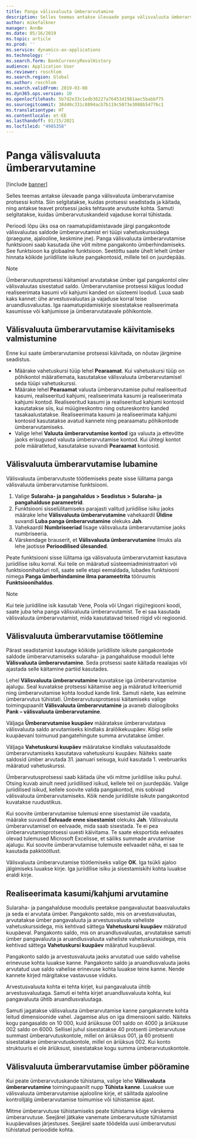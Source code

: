 ```yaml
---
title: Panga välisvaluuta ümberarvutamine
description: Selles teemas antakse ülevaade panga välisvaluuta ümberarvutamise protsessi kohta. Siin on teave seadistamise, protsessi käitamise, protsessi jaoks arvutuste tegemise ja ümberarvutuskannete tühistamise kohta.
author: mikefalkner
manager: AnnBe
ms.date: 05/16/2019
ms.topic: article
ms.prod: ''
ms.service: dynamics-ax-applications
ms.technology: ''
ms.search.form: BankCurrencyRevalHistory
audience: Application User
ms.reviewer: roschlom
ms.search.region: Global
ms.author: roschlom
ms.search.validFrom: 2019-03-08
ms.dyn365.ops.version: 10
ms.openlocfilehash: 5b7d2e33c1edb36227a76453d1981aec5babbf75
ms.sourcegitcommit: 38d40c331c8894acb7b119c5073e3088b54776c1
ms.translationtype: HT
ms.contentlocale: et-EE
ms.lasthandoff: 01/15/2021
ms.locfileid: "4985358"
---
```

# <a name="bank-foreign-currency-revaluation"></a>Panga välisvaluuta ümberarvutamine

[!include [banner](../includes/banner.md)]


Selles teemas antakse ülevaade panga välisvaluuta ümberarvutamise protsessi kohta. Siin selgitatakse, kuidas protsessi seadistada ja käitada, ning antakse teavet protsessi jaoks tehtavate arvutuste kohta. Samuti selgitatakse, kuidas ümberarvutuskandeid vajaduse korral tühistada.

Perioodi lõpu üks osa on raamatupidamistavade järgi pangakontode välisvaluutas saldode ümberarvutamist eri tüüpi vahetuskurssidega (praegune, ajalooline, keskmine jne). Panga välisvaluuta ümberarvutamise funktsiooni saab kasutada ühe võit mitme pangakonto ümberhindamiseks. See funktsioon ka globaalne funktsioon. Seetõttu saate ühelt lehelt ümber hinnata kõikide juriidiliste isikute pangakontosid, millele teil on juurdepääs.

> [!NOTE]
> Ümberarvutusprotsessi käitamisel arvutatakse ümber igal pangakontol olev välisvaluutas sisestatud saldo. Ümberarvutamise protsessi käigus loodud realiseerimata kasumi või kahjumi kanded on süsteemi loodud. Luua saab kaks kannet: ühe arvestusvaluutas ja vajaduse korral teise aruandlusvaluutas. Iga raamatupidamiskirje sisestatakse realiseerimata kasumisse või kahjumisse ja ümberarvutatavale põhikontole.

## <a name="prepare-to-run-foreign-currency-revaluation"></a>Välisvaluuta ümberarvutamise käivitamiseks valmistumine

Enne kui saate ümberarvutamise protsessi käivitada, on nõutav järgmine seadistus.

- Määrake vahetuskursi tüüp lehel **Pearaamat**. Kui vahetuskursi tüüp on põhikontol määratlemata, kasutatakse välisvaluuta ümberarvutamisel seda tüüpi vahetuskurssi.
- Määrake lehel **Pearaamat** valuuta ümberarvutamise puhul realiseeritud kasumi, realiseeritud kahjumi, realiseerimata kasumi ja realiseerimata kahjumi kontod. Realiseeritud kasumi ja realiseeritud kahjumi kontosid kasutatakse siis, kui müügireskontro ning ostureskontro kanded tasakaalustatakse. Realiseerimata kasumi ja realiseerimata kahjumi kontosid kasutatakse avatud kannete ning pearaamatu põhikontode ümberarvutamiseks.
- Valige lehel **Valuuta ümberarvutamise kontod** iga valuuta ja ettevõtte jaoks erisugused valuuta ümberarvutamise kontod. Kui ühtegi kontot pole määratletud, kasutatakse suvandi **Pearaamat** kontosid.

## <a name="enable-foreign-currency-revaluation"></a>Välisvaluuta ümberarvutamise lubamine

Välisvaluuta ümberarvutuste töötlemiseks peate sisse lülitama panga välisvaluuta ümberarvutamise funktsiooni.

1. Valige **Sularaha- ja pangahaldus \> Seadistus \> Sularaha- ja pangahalduse parameetrid**.
2. Funktsiooni sisselülitamiseks parajasti valitud juriidilise isiku jaoks määrake lehe **Välisvaluuta ümberarvutamine** vahekaardil **Üldine** suvandi **Luba panga ümberarvutamine** olekuks **Jah**. 
3. Vahekaardil **Numbriseeriad** lisage välisvaluuta ümberarvutamise jaoks numbriseeria.
4. Värskendage brauserit, et **Välisvaluuta ümberarvutamine** ilmuks ala lehe jaotisse **Perioodilised ülesanded**.

Peate funktsiooni sisse lülitama iga välisvaluuta ümberarvutamist kasutava juriidilise isiku korral. Kui teile on määratud süsteemiadministraatori või funktsioonihalduri roll, saate selle etapi eemaldada, lubades funktsiooni nimega **Panga ümberhindamine ilma parameetrita** tööruumis **Funktsioonihaldus**.

> [!NOTE]
> Kui teie juriidiline isik kasutab Vene, Poola või Ungari riigi/regiooni koodi, saate juba teha panga välisvaluuta ümberarvutamist. Te ei saa kasutada välisvaluuta ümberarvutamist, mida kasutatavad teised riigid või regioonid.

## <a name="process-foreign-currency-revaluation"></a>Välisvaluuta ümberarvutamise töötlemine

Pärast seadistamist kasutage kõikide juriidiliste isikute pangakontode saldode ümberarvutamiseks sularaha- ja pangahalduse mooduli lehte **Välisvaluuta ümberarvutamine**. Seda protsessi saate käitada reaalajas või ajastada selle käitamine partiid kasutades.

Lehel **Välisvaluuta ümberarvutamine** kuvatakse iga ümberarvutamise ajalugu. Seal kuvatakse protsessi käitamise aeg ja määratud kriteeriumid ning ümberarvutamise kohta loodud kande link. Samuti näete, kas eelmine ümberarvutus tühistati. Ümberarvutusprotsessi käitamiseks valige toimingupaanilt **Välisvaluuta ümberarvutamine** ja avaneb dialoogiboks **Pank – välisvaluuta ümberarvutamine**.

Väljaga **Ümberarvutamise kuupäev** määratakse ümberarvutatava välisvaluuta saldo arvutamiseks kindlaks äralõikekuupäev. Kõigi selle kuupäevani toimunud pangatehingute summa arvutatakse ümber.

Väljaga **Vahetuskursi kuupäev** määratakse kindlaks valuutasaldode ümberarvutamiseks kasutatava vahetuskursi kuupäev. Näiteks saate saldosid ümber arvutada 31. jaanuari seisuga, kuid kasutada 1. veebruariks määratud vahetuskurssi.

Ümberarvutusprotsessi saab käitada ühe või mitme juriidilise isiku puhul. Otsing kuvab ainult need juriidilised isikud, kellele teil on juurdepääs. Valige juriidilised isikud, kellele soovite valida pangakontod, mis sobivad välisvaluuta ümberarvutamiseks. Kõik nende juriidiliste isikute pangakontod kuvatakse ruudustikus.

Kui soovite ümberarvutamise tulemusi enne sisestamist üle vaadata, määrake suvandi **Eelvaade enne sisestamist** olekuks **Jah**. Välisvaluuta ümberarvutamisel on eelvaade, mida saab sisestada. Te ei pea ümberarvutamisprotsessi uuesti käivitama. Te saate eksportida eelvaates olevad tulemused Microsoft Excelisse, et säiliks summade arvutamise ajalugu. Kui soovite ümberarvutamise tulemuste eelvaadet näha, ei saa te kasutada pakktöötlust.

Välisvaluuta ümberarvutamise töötlemiseks valige **OK**. Iga tsükli ajaloo jälgimiseks luuakse kirje. Iga juriidilise isiku ja sisestamiskihi kohta luuakse eraldi kirje.

## <a name="calculate-unrealized-gainloss"></a>Realiseerimata kasumi/kahjumi arvutamine

Sularaha- ja pangahalduse moodulis peetakse pangavaluutat baasvaluutaks ja seda ei arvutata ümber. Pangakonto saldo, mis on arvestusvaluutas, arvutatakse ümber pangavaluuta ja arvestusvaluuta vaheliste vahetuskurssidega, mis kehtivad sättega **Vahetuskursi kuupäev** määratud kuupäeval. Pangakonto saldo, mis on aruandlusvaluutas, arvutatakse samuti ümber pangavaluuta ja aruandlusvaluuta vaheliste vahetuskurssidega, mis kehtivad sättega **Vahetuskursi kuupäev** määratud kuupäeval.

Pangakonto saldo ja arvestusvaluuta jaoks arvutatud uue saldo vahelise erinevuse kohta luuakse kanne. Pangakonto saldo ja aruandlusvaluuta jaoks arvutatud uue saldo vahelise erinevuse kohta luuakse teine kanne. Nende kannete kirjed märgitakse vastavusse viiduks. 

Arvestusvaluuta kohta ei tehta kirjet, kui pangavaluuta ühtib arvestusvaluutaga. Samuti ei tehta kirjet aruandlusvaluuta kohta, kui pangavaluuta ühtib aruandlusvaluutaga.

Samuti jagatakse välisvaluuta ümberarvutamise kanne pangakannete kohta leitud dimensioonide vahel. Jagamise alus on iga dimensiooni saldo. Näiteks kogu pangasaldo on 10 000, kuid äriüksuse 001 saldo on 4000 ja äriüksuse 002 saldo on 6000. Sellisel juhul sisestatakse 40 protsenti ümberarvutuse summast ümberarvutuskontole, millel on äriüksus 001, ja 60 protsenti sisestatakse ümberarvutuskontole, millel on äriüksus 002. Kui konto struktuuris ei ole äriüksust, sisestatakse kogu summa ümberarvutuskontole.

## <a name="reverse-foreign-currency-revaluation"></a>Välisvaluuta ümberarvutamise ümber pööramine

Kui peate ümberarvutuskande tühistama, valige lehe **Välisvaluuta ümberarvutamine** toimingupaanilt nupp **Tühista kanne**. Luuakse uue välisvaluuta ümberarvutamise ajalooline kirje, et säilitada ajalooline kontrolljälg ümberarvutamise toimumise või tühistamise ajast.

Mitme ümberarvutuse tühistamiseks peate tühistama kõige värskema ümberarvutuse. Seejärel jätkake vanemate ümberarvutuste tühistamist kuupäevalises järjestuses. Seejärel saate töödelda uusi ümberarvutusi tühistatud perioodide kohta.

